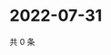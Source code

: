 # 2022-07-31

共 0 条

<!-- BEGIN WEIBO -->
<!-- 最后更新时间 Sun Jul 31 2022 00:20:26 GMT+0800 (China Standard Time) -->

<!-- END WEIBO -->
